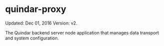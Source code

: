 # quindar-proxy

Updated: Dec 01, 2016
Version: v2.

The Quindar backend server node application that manages data transport and system configuration.
